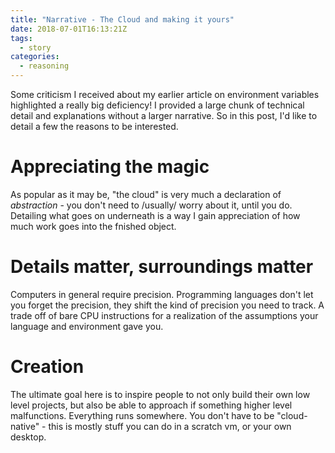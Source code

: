 ```yaml
---
title: "Narrative - The Cloud and making it yours"
date: 2018-07-01T16:13:21Z
tags:
  - story
categories:
  - reasoning
---
```


Some criticism I received about my earlier article on environment variables highlighted a really big deficiency! I provided a large
chunk of technical detail and explanations without a larger narrative. So in this post, I'd like to detail a few the reasons to be
interested.

# Appreciating the magic

As popular as it may be, "the cloud" is very much a declaration of _abstraction_ - you don't need to /usually/ worry about it, until you do.
Detailing what goes on underneath is a way I gain appreciation of how much work goes into the fnished object.

# Details matter, surroundings matter

Computers in general require precision. Programming languages don't let you forget the precision, they shift the kind of precision you need to
track. A trade off of bare CPU instructions for a realization of the assumptions your language and environment gave you.

# Creation

The ultimate goal here is to inspire people to not only build their own low level projects, but also be able to approach if something higher
level malfunctions. Everything runs somewhere. You don't have to be "cloud-native" - this is mostly stuff you can do in a scratch vm, or your
own desktop.
